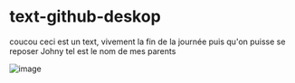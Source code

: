 # text-github-deskop
 
coucou ceci est un text, vivement la fin de la journée puis qu'on puisse se reposer
Johny tel est le nom de mes parents 

![image](https://i.giphy.com/media/v1.Y2lkPTc5MGI3NjExamhkMnhtanBsZmtpNzN0dXQ1dGYxb3k2N20xOWUxdndpZmlmdXFzZyZlcD12MV9pbnRlcm5hbF9naWZfYnlfaWQmY3Q9Zw/5xtDarlzV5lwRLdGDao/giphy.gif)
